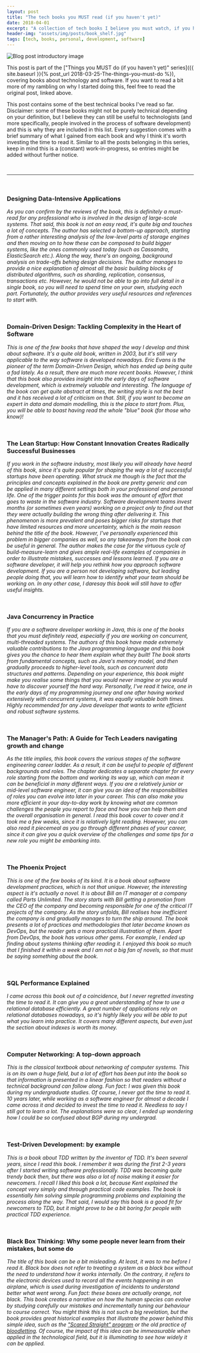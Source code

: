 ```yaml
---
layout: post
title: "The tech books you MUST read (if you haven't yet)"
date: 2018-04-01
excerpt: "A collection of tech books I believe you must watch, if you haven't yet"
header-img: "assets/img/posts/book_shelf.jpg"
tags: [tech, books, personal, development, software]
---
```


![Blog post introductory image](../assets/img/posts/book_shelf.jpg "Photo by Engin Akyurt from Pexels")

This post is part of the ["Things you MUST do (if you haven't yet)" series]({{ site.baseurl }}{% post_url 2018-03-25-The-things-you-must-do %}), covering books about technology and software. If you want to read a bit more of my rambling on why I started doing this, feel free to read the original post, linked above.

This post contains some of the best technical books I've read so far. Disclaimer: some of these books might not be purely technical depending on your definition, but I believe they can still be useful to technologists (and more specifically, people involved in the process of software development) and this is why they are included in this list. Every suggestion comes with a brief summary of what I gained from each book and why I think it's worth investing the time to read it. Similar to all the posts belonging in this series, keep in mind this is a (constant) work-in-progress, so entries might be added without further notice.

<br/>

----

<br/>

### Designing Data-Intensive Applications

_As you can confirm by the reviews of the book, this is definitely a must-read for any professional who is involved in the design of large-scale systems. That said, this book is not an easy read, it's quite big and touches a lot of concepts. The author has selected a bottom-up approach, starting from a rather interesting analysis of the low-level parts of storage engines and then moving on to how these can be composed to build bigger systems, like the ones commonly used today (such as Cassandra, ElasticSearch etc.). Along the way, there's an ongoing, background analysis on trade-offs behing design decisions. The author manages to provide a nice explanation of almost all the basic building blocks of distributed algorithms, such as sharding, replication, consensus, transactions etc. However, he would not be able to go into full detail in a single book, so you will need to spend time on your own, studying each part. Fortunately, the author provides very useful resources and references to start with._

<br/>

### Domain-Driven Design: Tackling Complexity in the Heart of Software

_This is one of the few books that have shaped the way I develop and think about software. It's a quite old book, written in 2003, but it's still very applicable to the way software is developed nowadays. Eric Evans is the pioneer of the term Domain-Driven Design, which has ended up being quite a fad lately. As a result, there are much more recent books. However, I think that this book also provides insight into the early days of software development, which is extremely valuable and interesting. The language of the book can get quite abstract at times, the writing style is not the best and it has received a lot of criticism on that. Still, if you want to become an expert in data and domain modelling, this is the place to start from. Plus, you will be able to boast having read the whole "blue" book (for those who know)!_

<br/>

### The Lean Startup: How Constant Innovation Creates Radically Successful Businesses 

_If you work in the software industry, most likely you will already have heard of this book, since it's quite popular for shaping the way a lot of successful startups have been operating. What struck me though is the fact that the principles and concepts explained in the book are pretty generic and can be applied in many different settings both in your professional and personal life. One of the trigger points for this book was the amount of effort that goes to waste in the software industry. Software development teams invest months (or sometimes even years) working on a project only to find out that they were actually building the wrong thing after delivering it. This phenomenon is more prevalent and poses bigger risks for startups that have limited resources and more uncertainty, which is the main reason behind the title of the book. However, I've personally experienced this problem in bigger companies as well, so any takeaways from the book can be useful in general. The author makes the case for the virtuous cycle of build-measure-learn and gives ample real-life examples of companies in order to illustrate mistakes, successes and lessons learned. If you are a software developer, it will help you rethink how you approach software development. If you are a person not developing software, but leading people doing that, you will learn how to identify what your team should be working on. In any other case, I daresay this book will still have to offer useful insights._

<br/>

### Java Concurrency in Practice 

_If you are a software developer working in Java, this is one of the books that you must definitely read, especially if you are working on concurrent, multi-threaded systems. The authors of this book have made extremely valuable contributions to the Java programming language and this book gives you the chance to hear them explain what they built! The book starts from fundamental concepts, such as Java's memory model, and then gradually proceeds to higher-level tools, such as concurrent data structures and patterns. Depending on your experience, this book might make you realise some things that you would never imagine or you would have to discover yourself the hard way. Personally, I've read it twice, one in the early days of my programming journey and one after having worked extensively with concurrent systems, it was equally valuable both times. Highly recommended for any Java developer that wants to write efficient and robust software systems._

<br/>

### The Manager's Path: A Guide for Tech Leaders navigating growth and change

_As the title implies, this book covers the various stages of the software engineering career ladder. As a result, it can be useful to people of different backgrounds and roles. The chapter dedicates a separate chapter for every role starting from the bottom and working its way up, which can mean it can be beneficial in many different ways. If you are a relatively junior or mid-level software engineer, it can give you an idea of the responsibilities of roles you can evolve into later in your career. This can also make you more efficient in your day-to-day work by knowing what are common challenges the people you report to face and how you can help them and the overall organisation in general. I read this book cover to cover and it took me a few weeks, since it is relatively light reading. However, you can also read it piecemeal as you go through different phases of your career, since it can give you a quick overview of the challenges and some tips for a new role you might be embarking into._

<br/>

### The Phoenix Project

_This is one of the few books of its kind. It is a book about software development practices, which is not that unique. However, the interesting aspect is it's actually a novel. It is about Bill an IT manager at a company called Parts Unlimited. The story starts with Bill getting a promotion from the CEO of the company and becoming responsible for one of the critical IT projects of the company. As the story unfolds, Bill realises how inefficient the company is and gradually manages to turn the ship around. The book presents a lot of practices and methodologies that later became known as DevOps, but the reader gets a more practical illustration of them. Apart from DevOps, the book has various other gems. For example, I ended up finding about systems thinking after reading it. I enjoyed this book so much that I finished it within a week and I am not a big fan of novels, so that must be saying something about the book._

<br/>

### SQL Performance Explained

_I came across this book out of a coincidence, but I never regretted investing the time to read it. It can give you a great understanding of how to use a relational database efficiently. A great number of applications rely on relational databases nowadays, so it's highly likely you will be able to put what you learn into practice. It covers many different aspects, but even just the section about indexes is worth its money._

<br/>

### Computer Networking: A top-down approach

_This is the classical textbook about networking of computer systems. This is on its own a huge field, but a lot of effort has been put into the book so that information is presented in a linear fashion so that readers without a technical background can follow along. Fun fact: I was given this book during my undergraduate studies. Of course, I never got the time to read it. 10 years later, while working as a software engineer for almost a decade I came across it and decided to invest the time to read it. Needless to say I still got to learn a lot. The explanations were so clear, I ended up wondering how I could be so confused about BGP during my undergrad._

<br/>

### Test-Driven Development: by example

_This is a book about TDD written by the inventor of TDD. It's been several years, since I read this book. I remember it was during the first 2-3 years after I started writing software professionally. TDD was becoming quite trendy back then, but there was also a lot of noise making it easier for newcomers. I recall I liked this book a lot, because Kent explained the concept very simply and through practical code examples. The book is essentially him solving simple programming problems and explaining the process along the way. That said, I would say this book is a good fit for newcomers to TDD, but it might prove to be a bit boring for people with practical TDD experience._

<br/>

### Black Box Thinking: Why some people never learn from their mistakes, but some do

_The title of this book can be a bit misleading. At least, it was to me before I read it. Black box does not refer to treating a system as a black box without the need to understand how it works internally. On the contrary, it refers to the electronic devices used to record all the events happening in an airplane, which is used during investigation of incidents to understand better what went wrong. Fun fact: these boxes are actually orange, not black. This book creates a narrative on how the human species can evolve by studying carefully our mistakes and incrementally tuning our behaviour to course correct. You might think this is not such a big revelation, but the book provides great historical examples that illustrate the power behind this simple idea, such as the ["Scared Straight" program](https://en.wikipedia.org/wiki/Scared_Straight!) or the old practice of [bloodletting](https://en.wikipedia.org/wiki/Bloodletting). Of course, the impact of this idea can be immeasurable when applied in the technological field, but it is illuminating to see how widely it can be applied._

<br/>
